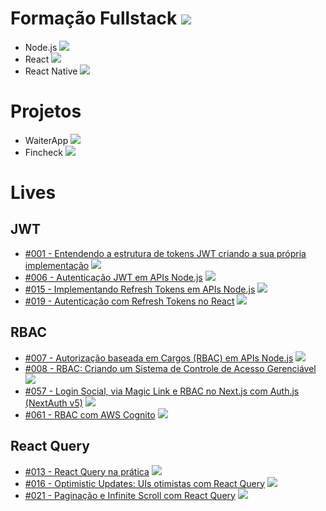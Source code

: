 # Formação Fullstack ![](https://geps.dev/progress/45)

* Node.js ![](https://geps.dev/progress/100)
* React ![](https://geps.dev/progress/5)
* React Native ![](https://geps.dev/progress/100)

# Projetos

* WaiterApp ![](https://geps.dev/progress/10)
* Fincheck ![](https://geps.dev/progress/0)

# Lives

## JWT

* [#001 - Entendendo a estrutura de tokens JWT criando a sua própria implementação](https://app.jstack.com.br/classroom/lives/entendendo-a-estrutura-de-tokens-jwt-criando-a-sua-propria-implementacao) ![](https://geps.dev/progress/100)
* [#006 - Autenticação JWT em APIs Node.js](https://app.jstack.com.br/classroom/lives/autenticacao-jwt-em-apis-node-js) ![](https://geps.dev/progress/100)
* [#015 - Implementando Refresh Tokens em APIs Node.js](https://app.jstack.com.br/classroom/lives/implementando-refresh-tokens-em-apis-node-js) ![](https://geps.dev/progress/0)
* [#019 - Autenticação com Refresh Tokens no React](https://app.jstack.com.br/classroom/lives/autenticacao-com-refresh-tokens-no-react) ![](https://geps.dev/progress/0)

## RBAC

* [#007 - Autorização baseada em Cargos (RBAC) em APIs Node.js](https://app.jstack.com.br/classroom/lives/autorizacao-baseada-em-cargos-rbac-em-apis-node-js) ![](https://geps.dev/progress/100)
* [#008 - RBAC: Criando um Sistema de Controle de Acesso Gerenciável](https://app.jstack.com.br/classroom/lives/rbac-criando-um-sistema-de-controle-de-acesso-gerenciavel) ![](https://geps.dev/progress/100)
* [#057 - Login Social, via Magic Link e RBAC no Next.js com Auth.js (NextAuth v5)](https://youtube.com/live/Cvfg5RTAeRM?feature=share) ![](https://geps.dev/progress/0)
* [#061 - RBAC com AWS Cognito](https://youtube.com/live/0HJgM7Z3BCw?feature=share) ![](https://geps.dev/progress/0)

## React Query

* [#013 - React Query na prática](https://app.jstack.com.br/classroom/lives/react-query-na-pratica) ![](https://geps.dev/progress/0)
* [#016 - Optimistic Updates: UIs otimistas com React Query](https://app.jstack.com.br/classroom/lives/optimistic-updates-uis-otimistas-com-react-query) ![](https://geps.dev/progress/0)
* [#021 - Paginação e Infinite Scroll com React Query](https://app.jstack.com.br/classroom/lives/paginacao-e-infinite-scroll-com-react-query) ![](https://geps.dev/progress/0)
